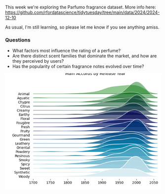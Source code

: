 This week we're exploring the Parfumo fragrance dataset. More info here: https://github.com/rfordatascience/tidytuesday/tree/main/data/2024/2024-12-10

As usual, I'm still learning, so please let me know if you see anything amiss.

### Questions

 -   What factors most influence the rating of a perfume?
 -   Are there distinct scent families that dominate the market, and how are they perceived by users?
 -   Has the popularity of certain fragrance notes evolved over time?


![Joyplot or ridgeline plot of main accords over time](main-accords-by-year.png) 



